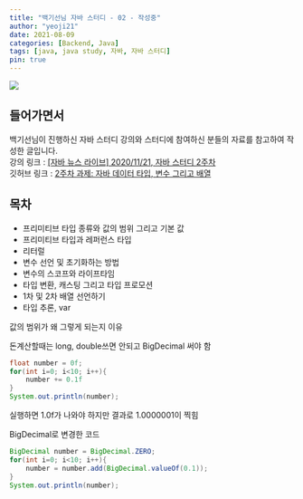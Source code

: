 ```yaml
---
title: "백기선님 자바 스터디 - 02 - 작성중"
author: "yeoji21"
date: 2021-08-09
categories: [Backend, Java]
tags: [java, java study, 자바, 자바 스터디]
pin: true
---
```

<img src="https://media.vlpt.us/images/inhalin/post/b48b4cd3-619b-4bf4-939c-d3546dd2ec01/whiteship.png">

## 들어가면서
백기선님이 진행하신 자바 스터디 강의와 스터디에 참여하신 분들의 자료를 참고하여 작성한 글입니다.  
강의 링크 : [[자바 뉴스 라이브] 2020/11/21, 자바 스터디 2주차](https://www.youtube.com/watch?v=xoHDRclHojM&list=PLfI752FpVCS96fSsQe2E3HzYTgdmbz6LU&index=3)  
깃허브 링크 : [2주차 과제: 자바 데이터 타입, 변수 그리고 배열](https://github.com/whiteship/live-study/issues/2)

## 목차
- 프리미티브 타입 종류와 값의 범위 그리고 기본 값
- 프리미티브 타입과 레퍼런스 타입
- 리터럴
- 변수 선언 및 초기화하는 방법
- 변수의 스코프와 라이프타임
- 타입 변환, 캐스팅 그리고 타입 프로모션
- 1차 및 2차 배열 선언하기
- 타입 추론, var


값의 범위가 왜 그렇게 되는지 이유

돈계산할때는 long, double쓰면 안되고 BigDecimal 써야 함

```java
float number = 0f;
for(int i=0; i<10; i++){
    number += 0.1f
}
System.out.println(number);
```
실행하면 1.0f가 나와야 하지만 결과로 1.0000001이 찍힘  

BigDecimal로 변경한 코드  
```java
BigDecimal number = BigDecimal.ZERO;
for(int i=0; i<10; i++){
    number = number.add(BigDecimal.valueOf(0.1));
}
System.out.println(number);
```